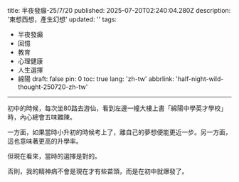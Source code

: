 title: 半夜發癲-25/7/20
published: 2025-07-20T02:240:04.280Z
description: '東想西想，產生幻想'
updated: ''
tags:
  - 半夜發癲
  - 回憶
  - 教育
  - 心理健康
  - 人生選擇
  - 綿陽
draft: false
pin: 0
toc: true
lang: 'zh-tw'
abbrlink: 'half-night-wild-thought-250720-zh-tw'
---

初中的時候，每次坐80路去游仙，看到左邊一幢大樓上書「綿陽中學英才學校」時，內心總會五味雜陳。

一方面，如果當時小升初的時候考上了，離自己的夢想便能更近一步。另一方面，這也意味著更高的升學率。

但現在看來，當時的選擇是對的。

否則，我的精神病不會是現在才有些苗頭，而是在初中就爆發了。
